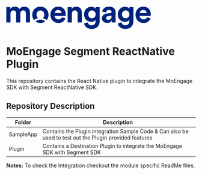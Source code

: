 ![Logo](/.github/logo.png)

# MoEngage Segment ReactNative Plugin

This repository contains the React Native plugin to integrate the MoEngage SDK with Segment ReactNative SDK.

## Repository Description

| Folder       | Description                                                                                             |
|--------------|---------------------------------------------------------------------------------------------------------|
| SampleApp    | Contains the Plugin integration Sample Code & Can also be used to test out the Plugin provided features |
| Plugin       | Contains a Destination Plugin to integrate the MoEngage SDK with Segment SDK                            |


**Notes:** To check the Integration checkout the module specific ReadMe files.
